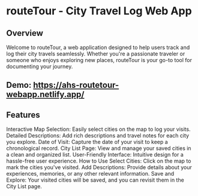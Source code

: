 # routeTour - City Travel Log Web App

## Overview

Welcome to routeTour, a web application designed to help users track and log their city travels seamlessly. Whether you're a passionate traveler or someone who enjoys exploring new places, routeTour is your go-to tool for documenting your journey.

## Demo: https://ahs-routetour-webapp.netlify.app/

## Features

Interactive Map Selection: Easily select cities on the map to log your visits.
Detailed Descriptions: Add rich descriptions and travel notes for each city you explore.
Date of Visit: Capture the date of your visit to keep a chronological record.
City List Page: View and manage your saved cities in a clean and organized list.
User-Friendly Interface: Intuitive design for a hassle-free user experience.
How to Use
Select Cities: Click on the map to mark the cities you've visited.
Add Descriptions: Provide details about your experiences, memories, or any other relevant information.
Save and Explore: Your visited cities will be saved, and you can revisit them in the City List page.
